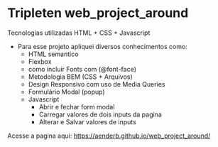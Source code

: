 # Tripleten web_project_around


Tecnologias utilizadas HTML + CSS + Javascript
  - Para esse projeto apliquei diversos conhecimentos como:
    - HTML semantico
    - Flexbox
    - como incluir Fonts com (@font-face)
    - Metodologia BEM (CSS + Arquivos)
    - Design Responsivo com uso de Media Queries
    - Formulário Modal (popup)
    - Javascript 
        - Abrir e fechar form modal 
        - Carregar valores de dois inputs da pagina 
        - Alterar e Salvar valores de inputs 
  
Acesse a pagina aqui: https://aenderb.github.io/web_project_around/

